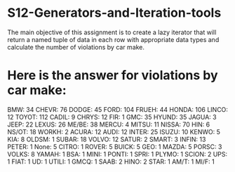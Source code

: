 # S12-Generators-and-Iteration-tools

The main objective of this assignment is to create a lazy iterator that will return a named tuple of data in each row with appropriate data types and calculate the number of violations by car make.

# Here is the answer for violations by car make:

BMW: 34
CHEVR: 76
DODGE: 45
FORD: 104
FRUEH: 44
HONDA: 106
LINCO: 12
TOYOT: 112
CADIL: 9
CHRYS: 12
FIR: 1
GMC: 35
HYUND: 35
JAGUA: 3
JEEP: 22
LEXUS: 26
ME/BE: 38
MERCU: 4
MITSU: 11
NISSA: 70
HIN: 6
NS/OT: 18
WORKH: 2
ACURA: 12
AUDI: 12
INTER: 25
ISUZU: 10
KENWO: 5
KIA: 8
OLDSM: 1
SUBAR: 18
VOLVO: 12
SATUR: 2
SMART: 3
INFIN: 13
PETER: 1
None: 5
CITRO: 1
ROVER: 5
BUICK: 5
GEO: 1
MAZDA: 5
PORSC: 3
VOLKS: 8
YAMAH: 1
BSA: 1
MINI: 1
PONTI: 1
SPRI: 1
PLYMO: 1
SCION: 2
UPS: 1
FIAT: 1
UD: 1
UTILI: 1
GMCQ: 1
SAAB: 2
HINO: 2
STAR: 1
AM/T: 1
MI/F: 1
